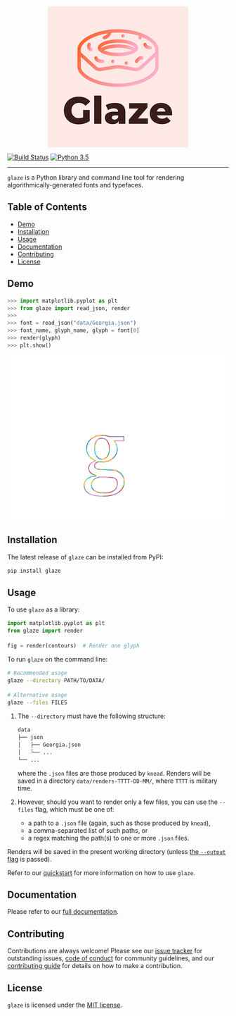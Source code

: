 <p align="center">
<img src="https://raw.githubusercontent.com/font-bakers/glaze/master/docs/img/logo.png" alt="Glaze logo" title="Glaze logo" align="center"></img>
</p>

[![Build Status](https://travis-ci.com/font-bakers/glaze.svg?branch=master)](https://travis-ci.com/font-bakers/glaze)
[![Python 3.5](https://img.shields.io/badge/python-3.5-blue.svg)](https://www.python.org/downloads/release/python-352/)

---

`glaze` is a Python library and command line tool for rendering
algorithmically-generated fonts and typefaces.

## Table of Contents

* [Demo](#Demo)
* [Installation](#Installation)
* [Usage](#Usage)
* [Documentation](#Documentation)
* [Contributing](#Contributing)
* [License](#License)

## Demo

```python
>>> import matplotlib.pyplot as plt
>>> from glaze import read_json, render
>>>
>>> font = read_json("data/Georgia.json")
>>> font_name, glyph_name, glyph = font[0]
>>> render(glyph)
>>> plt.show()
```

<img src="https://raw.githubusercontent.com/font-bakers/glaze/master/docs/img/Georgia.g_lower.png" alt="Rendered glyph (lowercase g)" title="Rendered glyph" align="center"></img>

## Installation

The latest release of `glaze` can be installed from PyPI:

```bash
pip install glaze
```

## Usage

To use `glaze` as a library:

```python
import matplotlib.pyplot as plt
from glaze import render

fig = render(contours)  # Render one glyph
```

To run `glaze` on the command line:

```bash
# Recommended usage
glaze --directory PATH/TO/DATA/

# Alternative usage
glaze --files FILES
```

1. The `--directory` must have the following structure:

   ```bash
   data
   ├── json
   │   ├── Georgia.json
   │   └── ...
   └── ...
   ```

   where the `.json` files are those produced by `knead`. Renders will be saved
   in a directory `data/renders-TTTT-DD-MM/`, where `TTTT` is military time.

1. However, should you want to render only a few files, you can use the
   `--files` flag, which must be one of:
    * a path to a `.json` file (again, such as those produced by `knead`),
    * a comma-separated list of such paths, or
    * a regex matching the path(s) to one or more `.json` files.

  Renders will be saved in the present working directory (unless [the `--output`
  flag](https://font-bakers.github.io/glaze/quickstart/#optional-flags) is
  passed).

Refer to our [quickstart](https://font-bakers.github.io/glaze/quickstart/) for
more information on how to use `glaze`.

## Documentation

Please refer to our [full documentation](https://font-bakers.github.io/glaze/).

## Contributing

Contributions are always welcome! Please see our [issue
tracker](https://github.com/font-bakers/glaze/issues) for outstanding issues,
[code of
conduct](https://github.com/font-bakers/glaze/blob/master/CODE_OF_CONDUCT.md)
for community guidelines, and our [contributing
guide](https://font-bakers.github.io/glaze/contributing/) for details on how to
make a contribution.

## License

`glaze` is licensed under the [MIT
license](https://github.com/font-bakers/glaze/blob/master/LICENSE).
